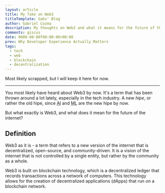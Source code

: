 ```yaml
---
layout: article
title: My Take on Web3
titleTemplate: Gabs' Blog
author: Gabriel Cozma
description: My thoughts on Web3 and what it means for the future of the internet.
comments: giscus
date: 0000-00-00T00:00:00+00:00
prev: Why Developer Experience Actually Matters
tags:
  - tech
  - web
  - blockchain
  - decentralization
---
```


Most likely scrapped, but I will keep it here for now.

---

You most likely have heard about Web3 by now. It's a term that has been thrown around a lot lately, especially in the tech industry. A new *hipe*, or rather the old hipe, since <abbr title="Artificial Intelligence">AI</abbr> and <abbr title="Machine Learning">ML</abbr> are the new hipe by now.

But what exactly is Web3, and what does it mean for the future of the internet?

## Definition

Web3 as it is - a term that refers to a new version of the internet that is decentralized, open-source, and community-driven. It is a vision of the internet that is not controlled by a single entity, but rather by the community as a whole.

Web3 is built on blockchain technology, which is a decentralized ledger that records transactions across a network of computers. This technology allows for the creation of decentralized applications (dApps) that run on a blockchain network.

